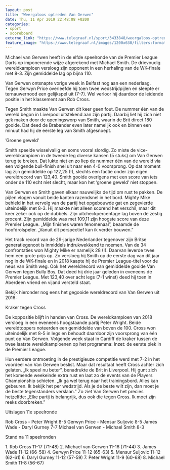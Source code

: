 ```yaml
---
layout: post
title: "Weergaloos optreden Van Gerwen"
date: Thu, 11 Apr 2019 22:48:08 +0200
categories: 
- sport 
- scoreboard 
externe_link: "https://www.telegraaf.nl/sport/3433848/weergaloos-optreden-van-gerwen"
feature_image: "https://www.telegraaf.nl/images/1200x630/filters:format(jpeg):quality(80)/cdn-kiosk-api.telegraaf.nl/e258e5b0-5ce6-11e9-8854-0217670beecd.jpg"
---
```


<p class="intro">Michael van Gerwen heeft in de elfde speelronde van de Premier League Darts op imponerende wijze afgerekend met Michael Smith. De drievoudig wereldkampioen versloeg zijn opponent in een herhaling van de WK-finale met 8-3. Zijn gemiddelde lag op bijna 110.</p> <p>Van Gerwen ontsnapte vorige week in Belfast nog aan een nederlaag. Tegen Gerwyn Price overleefde hij toen twee wedstrijdpijlen en sleepte er ternauwernood een gelijkspel uit (7-7). Wel verloor hij daardoor de leidende positie in het klassement aan Rob Cross.</p><p>Tegen Smith maakte Van Gerwen dit keer geen fout. De nummer één van de wereld begon in Liverpool uitstekend aan zijn partij. Daarbij liet hij zich niet gek maken door de openingsworp van Smith, waarin de Brit direct 180 gooide. Dat deed de Brabander even later namelijk ook en binnen een minuut had hij de eerste leg van Smith afgesnoept.</p><p>’Groene geweld’</p><p>Smith speelde wisselvallig en soms vooral slordig. Zo miste de vice-wereldkampioen in de tweede leg diverse kansen (5 stuks) om Van Gerwen terug te breken. Dat lukte niet en zo liep de nummer één van de wereld via een volgende bull-finish snel uit naar een 4-0 voorsprong. Op dat moment lag zijn gemiddelde op 122,25 (!), slechts een factie onder zijn eigen wereldrecord van 123,40. Smith gooide overigens met een score van iets onder de 110 echt niet slecht, maar kon het ’groene geweld’ niet stoppen.</p><p>Van Gerwen en Smith gaven elkaar nauwelijks de tijd om rust te pakken. De pijlen vlogen vanuit beide kanten razendsnel in het bord. Mighty Mike behield in het vervolg van de partij het opgebouwde gat en zegevierde uiteindelijk met 8-3. Hij maakte niet alleen scorend het verschil, maar dit keer zeker ook op de dubbels. Zijn uitcheckpercentage lag boven de zestig procent. Zijn gemiddelde was met 109,11 zijn hoogste score van deze Premier League. „Mijn finishes waren fenomenaal”, beaamde de hoofdrolspeler. „Vanuit dit perspectief kan ik verder bouwen.”</p><p>Het track record van de 29-jarige Nederlander tegenover zijn Britse generatiegenoot is inmiddels indrukwekkend te noemen. Van de 34 confrontaties won Mighty Mike er namelijk 28 (!). Daarvan leverde twee hem een grote prijs op. Zo versloeg hij Smith op de eerste dag van dit jaar nog in de WK-finale en in 2018 kaapte hij de Premier League-titel voor de neus van Smith weg. Ook het wereldrecord van gemiddelde gooide Van Gerwen tegen Bully Boy. Dat deed hij drie jaar geleden in eveneens de Premier League. Met 123,40 over acht legs (7-1 winst) deed hij toen in Aberdeen vriend en vijand versteld staat.</p><p>Bekijk hieronder nog eens het gegooide wereldrecord van Van Gerwen uit 2016:</p><p>Kraker tegen Cross</p><p>De koppositie blijft in handen van Cross. De wereldkampioen van 2018 versloeg in een eveneens hoogstaande partij Peter Wright. Beide wereldtoppers noteerden een gemiddelde van boven de 100. Cross won uiteindelijk met 8-5 in legs en behoudt daardoor zijn voorsprong van één punt op Van Gerwen. Volgende week staat in Cardiff de kraker tussen de twee laatste wereldkampioenen op het programma: Inzet: de eerste plek in de Premier League.</p><p>Hun eerdere ontmoeting in de prestigieuze competitie werd met 7-2 in het voordeel van Van Gerwen beslist. Maar dat resultaat heeft Cross achter zich gelaten. „Ik speel nu beter”, benadrukte de Brit in Liverpool. Hij gunt zich het komende weekeinde extra rust en laat zo de events van de Players Championship schieten. „Ik ga wel terug naar het trainingsbord. Alles kan gebeuren. Ik bekijk het per wedstrijd. Als je de beste wilt zijn, dan moet je de beste tegenstanders verslaan.” Zo ziet Van Gerwen het precies hetzelfde: „Elke partij is belangrijk, dus ook die tegen Cross. Ik moet zijn reeks doorbreken.”</p><p>Uitslagen 11e speelronde </p><p>Rob Cross - Peter Wright 8-5
Gerwyn Price - Mensur Suljovic 8-5
James Wade - Daryl Gurney 7-7
Michael van Gerwen - Michael Smith 8-3</p><p>Stand na 11 speelronden</p><p>1. Rob Cross 11-17 (71-48)
2. Michael van Gerwen 11-16 (71-44)
3. James Wade 11-12 (66-58)
4. Gerwyn Price 11-12 (65-63)
5. Mensur Suljovic 11-12 (62-61)
6. Daryl Gurney 11-12 (57-59)
7. Peter Wright 11-9 (60-68)
8. Michael Smith 11-8 (56-67)</p>
